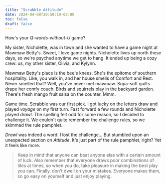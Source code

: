 ```yaml
---
title: "Scrabble Attitude"
date: 2024-04-08T20:50:19-05:00
toc: false
draft: false
---
```


How's your _Q-words-without-U_ game?

<!--more-->

My sister, Nicholette, was in town and she wanted to have a game night at Mawmaw Betty's. Sweet, I love game nights. Nicholette lives up north these days, so we're psyched anytime we get to hang. It ended up being a cozy crew: us, my other sister, Olivia, and Kylynn.

Mawmaw Betty's place is the bee's knees. She's the epitome of southern hospitality. Like, you walk in, and her house smells of Comfort and Rest. Never smelled that? Well, you've never met mawmaw. Supa-soft quilts drape her comfy couch. Birds and squirrels play in the backyard garden. There's fresh mango fruit salsa on the counter. Mmm.

Game time. Scrabble was our first pick. I got lucky on the letters draw and played _voyage_ on my first turn. Fast forward a few rounds and Nicholette played _drawl_. The spelling felt odd for some reason, so I decided to challenge it. We couldn't quite remember the challenge rules, so we skimmed the rule pamphlet.

_Drawl_ was indeed a word. I lost the challenge... But stumbled upon an unexpected section on _Attitude_. It's just part of the rule pamphlet, right? Yet it feels like more.

> Keep in mind that anyone can beat anyone else with a certain amount of luck. Also remember that everyone draws poor combinations of tiles at times, so when you do, take pleasure in making the best play you can. Finally, don't dwell on your mistakes. Everyone makes them, so go easy on yourself and just enjoy playing.
